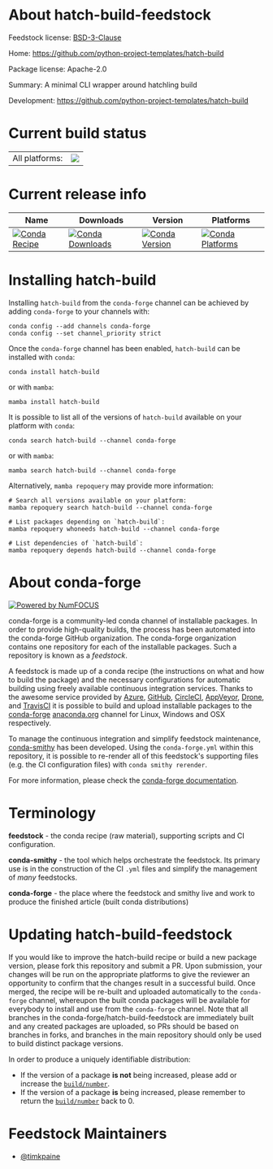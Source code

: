 About hatch-build-feedstock
===========================

Feedstock license: [BSD-3-Clause](https://github.com/conda-forge/hatch-build-feedstock/blob/main/LICENSE.txt)

Home: https://github.com/python-project-templates/hatch-build

Package license: Apache-2.0

Summary: A minimal CLI wrapper around hatchling build

Development: https://github.com/python-project-templates/hatch-build

Current build status
====================


<table><tr><td>All platforms:</td>
    <td>
      <a href="https://dev.azure.com/conda-forge/feedstock-builds/_build/latest?definitionId=26566&branchName=main">
        <img src="https://dev.azure.com/conda-forge/feedstock-builds/_apis/build/status/hatch-build-feedstock?branchName=main">
      </a>
    </td>
  </tr>
</table>

Current release info
====================

| Name | Downloads | Version | Platforms |
| --- | --- | --- | --- |
| [![Conda Recipe](https://img.shields.io/badge/recipe-hatch--build-green.svg)](https://anaconda.org/conda-forge/hatch-build) | [![Conda Downloads](https://img.shields.io/conda/dn/conda-forge/hatch-build.svg)](https://anaconda.org/conda-forge/hatch-build) | [![Conda Version](https://img.shields.io/conda/vn/conda-forge/hatch-build.svg)](https://anaconda.org/conda-forge/hatch-build) | [![Conda Platforms](https://img.shields.io/conda/pn/conda-forge/hatch-build.svg)](https://anaconda.org/conda-forge/hatch-build) |

Installing hatch-build
======================

Installing `hatch-build` from the `conda-forge` channel can be achieved by adding `conda-forge` to your channels with:

```
conda config --add channels conda-forge
conda config --set channel_priority strict
```

Once the `conda-forge` channel has been enabled, `hatch-build` can be installed with `conda`:

```
conda install hatch-build
```

or with `mamba`:

```
mamba install hatch-build
```

It is possible to list all of the versions of `hatch-build` available on your platform with `conda`:

```
conda search hatch-build --channel conda-forge
```

or with `mamba`:

```
mamba search hatch-build --channel conda-forge
```

Alternatively, `mamba repoquery` may provide more information:

```
# Search all versions available on your platform:
mamba repoquery search hatch-build --channel conda-forge

# List packages depending on `hatch-build`:
mamba repoquery whoneeds hatch-build --channel conda-forge

# List dependencies of `hatch-build`:
mamba repoquery depends hatch-build --channel conda-forge
```


About conda-forge
=================

[![Powered by
NumFOCUS](https://img.shields.io/badge/powered%20by-NumFOCUS-orange.svg?style=flat&colorA=E1523D&colorB=007D8A)](https://numfocus.org)

conda-forge is a community-led conda channel of installable packages.
In order to provide high-quality builds, the process has been automated into the
conda-forge GitHub organization. The conda-forge organization contains one repository
for each of the installable packages. Such a repository is known as a *feedstock*.

A feedstock is made up of a conda recipe (the instructions on what and how to build
the package) and the necessary configurations for automatic building using freely
available continuous integration services. Thanks to the awesome service provided by
[Azure](https://azure.microsoft.com/en-us/services/devops/), [GitHub](https://github.com/),
[CircleCI](https://circleci.com/), [AppVeyor](https://www.appveyor.com/),
[Drone](https://cloud.drone.io/welcome), and [TravisCI](https://travis-ci.com/)
it is possible to build and upload installable packages to the
[conda-forge](https://anaconda.org/conda-forge) [anaconda.org](https://anaconda.org/)
channel for Linux, Windows and OSX respectively.

To manage the continuous integration and simplify feedstock maintenance,
[conda-smithy](https://github.com/conda-forge/conda-smithy) has been developed.
Using the ``conda-forge.yml`` within this repository, it is possible to re-render all of
this feedstock's supporting files (e.g. the CI configuration files) with ``conda smithy rerender``.

For more information, please check the [conda-forge documentation](https://conda-forge.org/docs/).

Terminology
===========

**feedstock** - the conda recipe (raw material), supporting scripts and CI configuration.

**conda-smithy** - the tool which helps orchestrate the feedstock.
                   Its primary use is in the construction of the CI ``.yml`` files
                   and simplify the management of *many* feedstocks.

**conda-forge** - the place where the feedstock and smithy live and work to
                  produce the finished article (built conda distributions)


Updating hatch-build-feedstock
==============================

If you would like to improve the hatch-build recipe or build a new
package version, please fork this repository and submit a PR. Upon submission,
your changes will be run on the appropriate platforms to give the reviewer an
opportunity to confirm that the changes result in a successful build. Once
merged, the recipe will be re-built and uploaded automatically to the
`conda-forge` channel, whereupon the built conda packages will be available for
everybody to install and use from the `conda-forge` channel.
Note that all branches in the conda-forge/hatch-build-feedstock are
immediately built and any created packages are uploaded, so PRs should be based
on branches in forks, and branches in the main repository should only be used to
build distinct package versions.

In order to produce a uniquely identifiable distribution:
 * If the version of a package **is not** being increased, please add or increase
   the [``build/number``](https://docs.conda.io/projects/conda-build/en/latest/resources/define-metadata.html#build-number-and-string).
 * If the version of a package **is** being increased, please remember to return
   the [``build/number``](https://docs.conda.io/projects/conda-build/en/latest/resources/define-metadata.html#build-number-and-string)
   back to 0.

Feedstock Maintainers
=====================

* [@timkpaine](https://github.com/timkpaine/)

